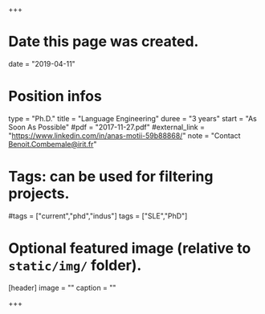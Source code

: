 +++
# Date this page was created.
date = "2019-04-11"

# Position infos
type = "Ph.D."
title = "Language Engineering"
duree = "3 years"
start = "As Soon As Possible"
#pdf = "2017-11-27.pdf"
#external_link = "https://www.linkedin.com/in/anas-motii-59b88868/"
note = "Contact Benoit.Combemale@irit.fr"

# Tags: can be used for filtering projects.
#tags = ["current","phd","indus"]
tags = ["SLE","PhD"]

# Optional featured image (relative to `static/img/` folder).
[header]
image = ""
caption = ""

+++
